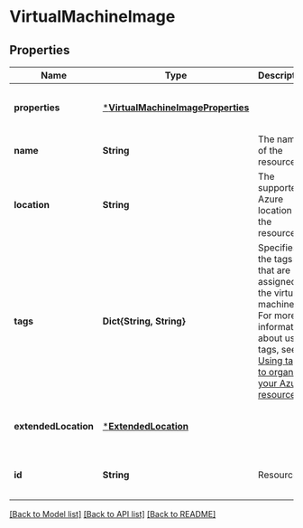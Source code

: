 # VirtualMachineImage


## Properties
Name | Type | Description | Notes
------------ | ------------- | ------------- | -------------
**properties** | [***VirtualMachineImageProperties**](VirtualMachineImageProperties.md) |  | [optional] [default to nothing]
**name** | **String** | The name of the resource. | [default to nothing]
**location** | **String** | The supported Azure location of the resource. | [default to nothing]
**tags** | **Dict{String, String}** | Specifies the tags that are assigned to the virtual machine. For more information about using tags, see [Using tags to organize your Azure resources](https://docs.microsoft.com/azure/azure-resource-manager/resource-group-using-tags.md). | [optional] [default to nothing]
**extendedLocation** | [***ExtendedLocation**](ExtendedLocation.md) |  | [optional] [default to nothing]
**id** | **String** | Resource Id | [optional] [default to nothing]


[[Back to Model list]](../README.md#models) [[Back to API list]](../README.md#api-endpoints) [[Back to README]](../README.md)


